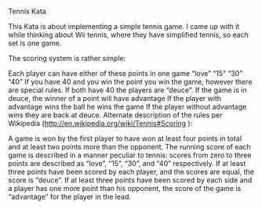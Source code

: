 Tennis Kata

This Kata is about implementing a simple tennis game. I came up with it while thinking about Wii tennis, where they have simplified tennis, so each set is one game.

The scoring system is rather simple:

Each player can have either of these points in one game “love” “15” “30” “40”
If you have 40 and you win the point you win the game, however there are special rules.
If both have 40 the players are “deuce”.
If the game is in deuce, the winner of a point will have advantage
If the player with advantage wins the ball he wins the game
If the player without advantage wins they are back at deuce.
Alternate description of the rules per Wikipedia (http://en.wikipedia.org/wiki/Tennis#Scoring ):

A game is won by the first player to have won at least four points in total and at least two points more than the opponent.
The running score of each game is described in a manner peculiar to tennis: scores from zero to three points are described as “love”, “15”, “30”, and “40” respectively.
If at least three points have been scored by each player, and the scores are equal, the score is “deuce”.
If at least three points have been scored by each side and a player has one more point than his opponent, the score of the game is “advantage” for the player in the lead.